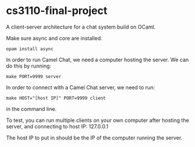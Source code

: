 # cs3110-final-project

A client-server architecture for a chat system build on OCaml.

Make sure async and core are installed.

```
opam install async
```

In order to run Camel Chat, we need a computer hosting the server. We can do this by running:

```
make PORT=9999 server
```


In order to connect with a Camel Chat server, we need to run:

```
make HOST="[host IP]" PORT=9999 client
```

in the command line.

To test, you can run multiple clients on your own computer after hosting the server, and connecting to host IP: 127.0.0.1

The host IP to put in should be the IP of the computer running the server.
